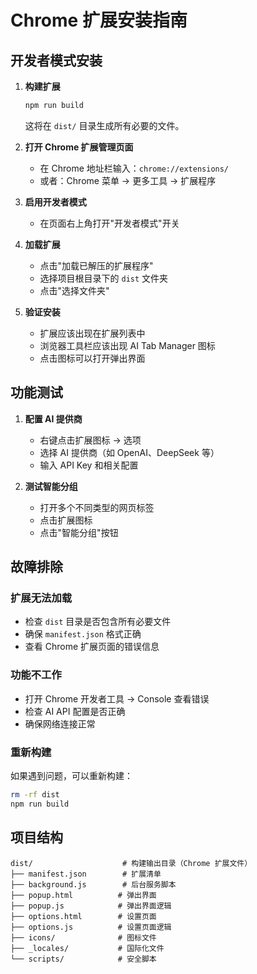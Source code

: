 # Chrome 扩展安装指南

## 开发者模式安装

1. **构建扩展**
   ```bash
   npm run build
   ```
   这将在 `dist/` 目录生成所有必要的文件。

2. **打开 Chrome 扩展管理页面**
   - 在 Chrome 地址栏输入：`chrome://extensions/`
   - 或者：Chrome 菜单 → 更多工具 → 扩展程序

3. **启用开发者模式**
   - 在页面右上角打开"开发者模式"开关

4. **加载扩展**
   - 点击"加载已解压的扩展程序"
   - 选择项目根目录下的 `dist` 文件夹
   - 点击"选择文件夹"

5. **验证安装**
   - 扩展应该出现在扩展列表中
   - 浏览器工具栏应该出现 AI Tab Manager 图标
   - 点击图标可以打开弹出界面

## 功能测试

1. **配置 AI 提供商**
   - 右键点击扩展图标 → 选项
   - 选择 AI 提供商（如 OpenAI、DeepSeek 等）
   - 输入 API Key 和相关配置

2. **测试智能分组**
   - 打开多个不同类型的网页标签
   - 点击扩展图标
   - 点击"智能分组"按钮

## 故障排除

### 扩展无法加载
- 检查 `dist` 目录是否包含所有必要文件
- 确保 `manifest.json` 格式正确
- 查看 Chrome 扩展页面的错误信息

### 功能不工作
- 打开 Chrome 开发者工具 → Console 查看错误
- 检查 AI API 配置是否正确
- 确保网络连接正常

### 重新构建
如果遇到问题，可以重新构建：
```bash
rm -rf dist
npm run build
```

## 项目结构

```
dist/                    # 构建输出目录（Chrome 扩展文件）
├── manifest.json        # 扩展清单
├── background.js        # 后台服务脚本
├── popup.html          # 弹出界面
├── popup.js            # 弹出界面逻辑
├── options.html        # 设置页面
├── options.js          # 设置页面逻辑
├── icons/              # 图标文件
├── _locales/           # 国际化文件
└── scripts/            # 安全脚本
``` 